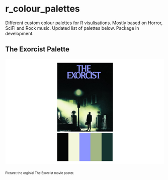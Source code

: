 # r_colour_palettes

Different custom colour palettes for R visulisations. Mostly based on Horror, SciFi and Rock music. Updated list of palettes below. Package in development.

## The Exorcist Palette

![Exorcist](exorcist/exorcistpalette.png)

<font size="1"> Picture: the orginial The Exorcist movie poster.</font>







